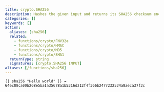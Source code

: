 ```yaml
---
title: crypto.SHA256
description: Hashes the given input and returns its SHA256 checksum encoded to a hexadecimal string.
categories: []
keywords: []
action:
  aliases: [sha256]
  related:
    - functions/crypto/FNV32a
    - functions/crypto/HMAC
    - functions/crypto/MD5
    - functions/crypto/SHA1
  returnType: string
  signatures: [crypto.SHA256 INPUT]
aliases: [/functions/sha256]
---
```


```go-html-template
{{ sha256 "Hello world" }} → 64ec88ca00b268e5ba1a35678a1b5316d212f4f366b2477232534a8aeca37f3c
```
